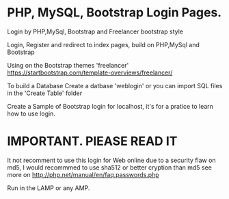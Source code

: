 # PHP, MySQL, Bootstrap Login Pages.
Login by PHP,MySql, Bootstrap and Freelancer bootstrap style

Login, Register and redirect to index pages, build on PHP,MySql and Bootstrap


Using on the Bootstrap themes 'freelancer' 
https://startbootstrap.com/template-overviews/freelancer/

To build a Database 
Create a datbase 'weblogin' or you can import SQL files in the 'Create Table' folder 


Create a Sample of Bootstrap login for localhost, it's for a pratice to learn how to use login. 

# IMPORTANT. PlEASE READ IT
It not recomment to use this login for Web online due to a security flaw on md5, I would recommmed to use sha512 or better cryption than md5
see more on http://php.net/manual/en/faq.passwords.php

Run in the LAMP or any AMP.


